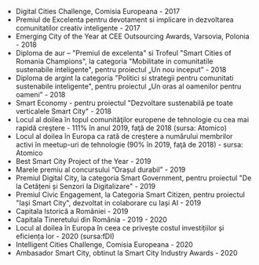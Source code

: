* Digital Cities Challenge, Comisia Europeana - 2017
* Premiul de Excelenta pentru devotament si implicare in dezvoltarea comunitatilor creativ inteligente - 2017
* Emerging City of the Year at CEE Outsourcing Awards, Varsovia, Polonia - 2018
* Diploma de aur – "Premiul de excelenta"  si Trofeul "Smart Cities of Romania Champions", la categoria "Mobilitate in comunitatile sustenabile inteligente", pentru proiectul „Un nou inceput” - 2018
* Diploma de argint la categoria "Politici si strategii pentru comunitati sustenabile inteligente", pentru proiectul „Un oras al oamenilor pentru oameni” - 2018
* Smart Economy - pentru proiectul "Dezvoltare sustenabilă pe toate verticalele Smart City" - 2018
* Locul al doilea în topul comunităţilor europene de tehnologie cu cea mai rapidă creştere - 111% în anul 2019, faţă de 2018 (sursa: Atomico)
* Locul al doilea în Europa ca rată de creştere a numărului membrilor activi în meetup-uri de tehnologie (90% în 2019, faţă de 2018) - sursa: Atomico
* Best Smart City Project of the Year - 2019
* Marele premiu al concursului “Orașul durabil” - 2019
* Premiul Digital City, la categoria Smart Government, pentru proiectul "De la Cetățeni și Senzori la Digitalizare" - 2019
* Premiul Civic Engagement, la Categoria Smart Citizen, pentru proiectul "Iași Smart City", dezvoltat in colaborare cu Iași AI - 2019
* Capitala Istorică a României - 2019
* Capitala Tineretului din România - 2019 - 2020
* Locul al doilea în Europa în ceea ce privește costul investițiilor și eficiența lor - 2020 (sursa:fDI)
* Intelligent Cities Challenge, Comisia Europeana - 2020
* Ambasador Smart City, obtinut la Smart City Industry Awards - 2020